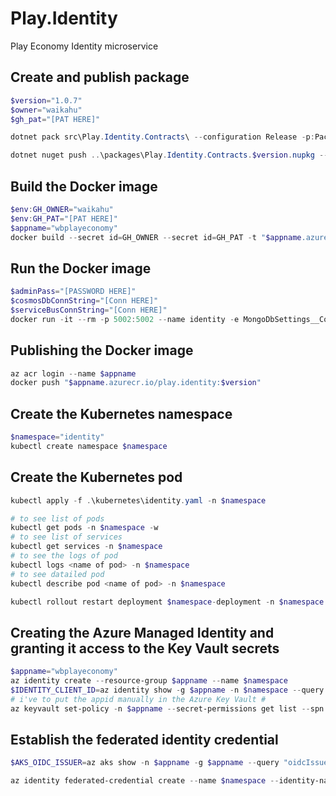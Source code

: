 # Play.Identity
Play Economy Identity microservice

## Create and publish package
```powershell
$version="1.0.7"
$owner="waikahu"
$gh_pat="[PAT HERE]"

dotnet pack src\Play.Identity.Contracts\ --configuration Release -p:PackageVersion=$version -p:RepositoryUrl=https://github.com/$owner/play.identity -o ..\packages

dotnet nuget push ..\packages\Play.Identity.Contracts.$version.nupkg --api-key $gh_pat --source "github" 
```

## Build the Docker image
```powershell
$env:GH_OWNER="waikahu"
$env:GH_PAT="[PAT HERE]"
$appname="wbplayeconomy"
docker build --secret id=GH_OWNER --secret id=GH_PAT -t "$appname.azurecr.io/play.identity:$version" .
```

## Run the Docker image
```powershell
$adminPass="[PASSWORD HERE]"
$cosmosDbConnString="[Conn HERE]"
$serviceBusConnString="[Conn HERE]"
docker run -it --rm -p 5002:5002 --name identity -e MongoDbSettings__ConnectionString=$cosmosDbConnString -e ServiceBusSettings__ConnectionString=$serviceBusConnString -e ServiceSettings__MessageBroker="SERVICEBUS" -e ServiceSettings__KeyVaultName="wbplayeconomy" -e IdentitySettings__AdminUserPassword=$adminPass "$appname.azurecr.io/play.identity:$version"
```

## Publishing the Docker image
```powershell
az acr login --name $appname
docker push "$appname.azurecr.io/play.identity:$version"
```

## Create the Kubernetes namespace
```powershell
$namespace="identity"
kubectl create namespace $namespace
```

## Create the Kubernetes pod
```powershell
kubectl apply -f .\kubernetes\identity.yaml -n $namespace

# to see list of pods
kubectl get pods -n $namespace -w
# to see list of services
kubectl get services -n $namespace
# to see the logs of pod
kubectl logs <name of pod> -n $namespace
# to see datailed pod
kubectl describe pod <name of pod> -n $namespace

kubectl rollout restart deployment $namespace-deployment -n $namespace
```

## Creating the Azure Managed Identity and granting it access to the Key Vault secrets
```powershell
$appname="wbplayeconomy"
az identity create --resource-group $appname --name $namespace
$IDENTITY_CLIENT_ID=az identity show -g $appname -n $namespace --query clientId -otsv
# i've to put the appid manually in the Azure Key Vault # 
az keyvault set-policy -n $appname --secret-permissions get list --spn $IDENTITY_CLIENT_ID
```

## Establish the federated identity credential
```powershell
$AKS_OIDC_ISSUER=az aks show -n $appname -g $appname --query "oidcIssuerProfile.issuerUrl" -otsv

az identity federated-credential create --name $namespace --identity-name $namespace --resource-group $appname --issuer $AKS_OIDC_ISSUER --subject "system:serviceaccount:${namespace}:${namespace}-serviceaccount"
```